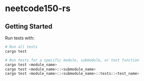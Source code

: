 # neetcode150-rs

## Getting Started

Run tests with:

```bash
# Run all tests
cargo test

# Run tests for a specific module, submodule, or test function
cargo test <module_name>
cargo test <module_name>::<submodule_name>
cargo test <module_name>::<submodule_name>::tests::<test_name>
```

